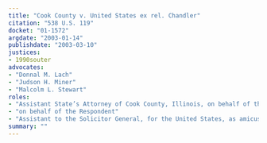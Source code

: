 ```yaml
---
title: "Cook County v. United States ex rel. Chandler"
citation: "538 U.S. 119"
docket: "01-1572"
argdate: "2003-01-14"
publishdate: "2003-03-10"
justices:
- 1990souter
advocates:
- "Donnal M. Lach"
- "Judson H. Miner"
- "Malcolm L. Stewart"
roles:
- "Assistant State’s Attorney of Cook County, Illinois, on behalf of the Petitioner"
- "on behalf of the Respondent"
- "Assistant to the Solicitor General, for the United States, as amicus curiae, supporting the Respondent"
summary: ""
---
```


